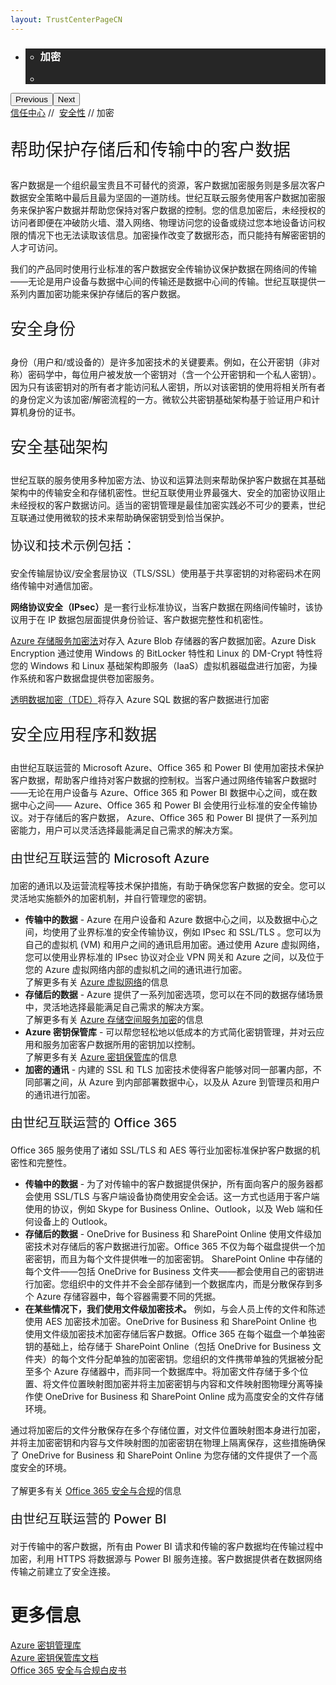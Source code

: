 ```yaml
---
layout: TrustCenterPageCN
---
```

<div class="row-fluid">
   <div class="span">
      <div>
         <div id="HeroWrapper" data-cols="1" data-view1="1" data-view2="1" data-view3="1" data-view4="1" class="row-fluid wider hero grid-container">
            <div class="span bp0-col-1-1 bp1-col-1-1 bp2-col-1-1 bp3-col-1-1">
               <div bi:type="slideshow" class="slideshow slideshow-hero hero" xmlns:bi="urn:schemas-microsoft-com:mscom:bi">
                  <ul bi:type="list" class="slides">
                     <li id="slide-1" bi:index="0" selectBi="">
                        <div class="heroitem light-foreground" bi:type="heroitem">
                           <div class="media" bi:parenttitle="t1">
                              <a href="" bi:track="False" bi:titleflag="t1" bi:index="0">
                                 <div data-picture="" data-alt="You are in control of your data" data-disable-swap-below="">
                                    <div data-src="https://c.s-microsoft.com/en-us/CMSImages/MS_TrustCenter_Privacy_Header.jpg?version=dc9c5b9b-c334-7922-892a-15c2cd65053d"></div>
                                    <noscript></noscript>
                                 </div>
                              </a>
                           </div>
                           <div class="text" bi:type="cta">
                              <div class="text-container">
                                 <div class="box" style="background: rgba(0,0,0,.85); color: #FFFFFF;">
                                    <ul bi:type="list" class="headerCaption subpageHeaderCaption">
                                       <li class="box-title">
                                          <h3 class="box-title" bi:type="title" bi:title="t1" style="color: #FFFFFF;">加密</h3>
                                       </li>
                                       <li class="box-actions box-description"><a target="_self" class="mscom-link" href=""></a></li>
                                    </ul>
                                 </div>
                              </div>
                           </div>
                        </div>
                     </li>
                  </ul>
                  <div class="navigation international" bi:track="false">
                     <div class="grid-container settop" data-title-text="Go To Slide "></div>
                  </div>
                  <div class="prev-next" bi:track="false"><button class="prev"><span class="icon-left" aria-hidden="true"></span><span class="screen-reader-text">Previous</span></button><button class="next"><span class="icon-right" aria-hidden="true"></span><span class="screen-reader-text">Next</span></button></div>
                  <div id="play-pause" class="play-pause" style="display:none">
                     <div class="pause"><button id="pauseButton" class="pause_button"><span class="icon-pause" aria-hidden="true"></span><span class="screen-reader-text">Pause</span></button></div>
                     <div class="play"><button id="playButton" class="play_button"><span class="icon-play" aria-hidden="true"></span><span class="screen-reader-text">Play</span></button></div>
                  </div>
               </div>
            </div>
         </div>
         <div id="BreadcrumbWrapper" data-cols="1" data-view1="1" data-view2="1" data-view3="1" data-view4="1" class="row-fluid grid-container mscom-grid-container breadcrumbs">
            <div class="span bp0-col-1-1 bp1-col-1-1 bp2-col-1-1 bp3-col-1-1"><a target="_self" class="mscom-link" href="../default.html">信任中心</a> // 
               <a target="_self" class="mscom-link" href="../security/default.html">安全性</a> // 加密
            </div>
         </div>
         <div id="ContentWrapper" data-cols="2" data-view1="1" data-view2="2" data-view3="2" data-view4="2" class="row-fluid subpageBody">
            <div class="span bp0-col-1-1 bp2-col-2-1 bp3-col-2-1 bp1-col-2-2">
               <p style="font-size: 28px;font-weight: 500;">帮助保护存储后和传输中的客户数据</p>
               <p>客户数据是一个组织最宝贵且不可替代的资源，客户数据加密服务则是多层次客户数据安全策略中最后且最为坚固的一道防线。世纪互联云服务使用客户数据加密服务来保护客户数据并帮助您保持对客户数据的控制。您的信息加密后，未经授权的访问者即便在冲破防火墙、潜入网络、物理访问您的设备或绕过您本地设备访问权限的情况下也无法读取该信息。加密操作改变了数据形态，而只能持有解密密钥的人才可访问。
               </p>
               <p>我们的产品同时使用行业标准的客户数据安全传输协议保护数据在网络间的传输——无论是用户设备与数据中心间的传输还是数据中心间的传输。世纪互联提供一系列内置加密功能来保护存储后的客户数据。</p>
               <p  style="font-size: 26px;font-weight: 500;">安全身份</p>
               <p>身份（用户和/或设备的）是许多加密技术的关键要素。例如，在公开密钥（非对称）密码学中，每位用户被发放一个密钥对（含一个公开密钥和一个私人密钥）。因为只有该密钥对的所有者才能访问私人密钥，所以对该密钥的使用将相关所有者的身份定义为该加密/解密流程的一方。微软公共密钥基础架构基于验证用户和计算机身份的证书。</p>
               <p  style="font-size: 26px;font-weight: 500;">安全基础架构</p>
               <p>世纪互联的服务使用多种加密方法、协议和运算法则来帮助保护客户数据在其基础架构中的传输安全和存储机密性。世纪互联使用业界最强大、安全的加密协议阻止未经授权的客户数据访问。适当的密钥管理是最佳加密实践必不可少的要素，世纪互联通过使用微软的技术来帮助确保密钥受到恰当保护。</p>
               <p style="font-size: 20px;font-weight: 500;">协议和技术示例包括：</p>
               <p>安全传输层协议/安全套层协议（TLS/SSL）使用基于共享密钥的对称密码术在网络传输中对通信加密。</p>
               <p><strong>网络协议安全（IPsec）</strong>是一套行业标准协议，当客户数据在网络间传输时，该协议用于在 IP 数据包层面提供身份验证、客户数据完整性和机密性。</p>
               <p><a href="https://www.azure.cn/documentation/articles/storage-service-encryption/">Azure 存储服务加密法</a>对存入 Azure Blob 存储器的客户数据加密。Azure Disk Encryption 通过使用 Windows 的 BitLocker 特性和 Linux 的 DM-Crypt 特性将您的 Windows 和 Linux 基础架构即服务（IaaS）虚拟机器磁盘进行加密，为操作系统和客户数据盘提供卷加密服务。</p>
               <p><a href="https://www.azure.cn/documentation/articles/sql-data-warehouse-encryption-tde/">透明数据加密（TDE）</a>将存入 Azure SQL 数据的客户数据进行加密</p>
               <p style="font-size: 26px; font-weight: 500">安全应用程序和数据</p>
               <p>由世纪互联运营的 Microsoft Azure、Office 365 和 Power BI 使用加密技术保护客户数据，帮助客户维持对客户数据的控制权。当客户通过网络传输客户数据时——无论在用户设备与 Azure、Office 365 和 Power BI 数据中心之间，或在数据中心之间—— Azure、Office 365 和 Power BI 会使用行业标准的安全传输协议。对于存储后的客户数据， Azure、Office 365 和 Power BI  提供了一系列加密能力，用户可以灵活选择最能满足自己需求的解决方案。</p>
               <p style="font-size: 20px; font-weight: 500;">由世纪互联运营的 Microsoft Azure </p>
               <p>加密的通讯以及运营流程等技术保护措施，有助于确保您客户数据的安全。您可以灵活地实施额外的加密机制，并自行管理您的密钥。</p>
               <ul>
                  <li><span><strong>传输中的数据</strong> - Azure 在用户设备和 Azure 数据中心之间，以及数据中心之间，均使用了业界标准的安全传输协议，例如 IPsec 和 SSL/TLS 。您可以为自己的虚拟机 (VM) 和用户之间的通讯启用加密。通过使用 Azure 虚拟网络，您可以使用业界标准的 IPsec 协议对企业 VPN 网关和 Azure 之间，以及位于您的 Azure 虚拟网络内部的虚拟机之间的通讯进行加密。<br>了解更多有关 <a href="https://www.azure.cn/home/features/networking/">Azure 虚拟网络</a>的信息</span></li> 
                  <li><span><strong>存储后的数据</strong> - Azure 提供了一系列加密选项，您可以在不同的数据存储场景中，灵活地选择最能满足自己需求的解决方案。<br>了解更多有关 <a href="https://www.azure.cn/documentation/articles/storage-service-encryption/">Azure 存储空间服务加密</a>的信息</span></li> 
                  <li><span><strong>Azure 密钥保管库</strong> - 可以帮您轻松地以低成本的方式简化密钥管理，并对云应用和服务加密客户数据所用的密钥加以控制。<br>了解更多有关 <a href="https://www.azure.cn/home/features/key-vault/">Azure 密钥保管库</a>的信息</span></li> 
                  <li><span><strong>加密的通讯</strong> - 内建的 SSL 和 TLS 加密技术使得客户能够对同一部署内部，不同部署之间，从 Azure 到内部部署数据中心，以及从 Azure 到管理员和用户的通讯进行加密。</span></li> 
               </ul>
               <p style="font-size: 20px; font-weight: 500">由世纪互联运营的 Office 365</p>
               <p>Office 365 服务使用了诸如 SSL/TLS 和 AES 等行业加密标准保护客户数据的机密性和完整性。</p>
               <ul>
                  <li><strong>传输中的数据</strong> - 为了对传输中的客户数据提供保护，所有面向客户的服务器都会使用 SSL/TLS 与客户端设备协商使用安全会话。这一方式也适用于客户端使用的协议，例如 Skype for Business Online、Outlook，以及 Web 端和任何设备上的 Outlook。</li>
                  <li><strong>存储后的数据</strong> - OneDrive for Business 和 SharePoint Online 使用文件级加密技术对存储后的客户数据进行加密。Office 365 不仅为每个磁盘提供一个加密密钥，而且为每个文件提供唯一的加密密钥。 SharePoint Online 中存储的每个文件——包括 OneDrive for Business 文件夹——都会使用自己的密钥进行加密。您组织中的文件并不会全部存储到一个数据库内，而是分散保存到多个 Azure 存储容器中，每个容器需要不同的凭据。</li>
                  <li><strong>在某些情况下，我们使用文件级加密技术。</strong> 例如，与会人员上传的文件和陈述使用 AES 加密技术加密。OneDrive for Business 和 SharePoint Online 也使用文件级加密技术加密存储后客户数据。Office 365 在每个磁盘一个单独密钥的基础上，给存储于 SharePoint Online（包括 OneDrive for Business 文件夹）的每个文件分配单独的加密密钥。您组织的文件携带单独的凭据被分配至多个 Azure 存储器中，而非同一个数据库中。将加密文件存储于多个位置、将文件位置映射图加密并将主加密密钥与内容和文件映射图物理分离等操作使 OneDrive for Business 和 SharePoint Online 成为高度安全的文件存储环境。</li>
               </ul>
               <p>通过将加密后的文件分散保存在多个存储位置，对文件位置映射图本身进行加密，并将主加密密钥和内容与文件映射图的加密密钥在物理上隔离保存，这些措施确保了 OneDrive for Business 和 SharePoint Online 为您存储的文件提供了一个高度安全的环境。
               <br/><br/>了解更多有关 <a target="_self" class="mscom-link" href="../../file/Office-365-Security-and-Compliance-CN.pdf">Office 365 安全与合规</a>的信息</p>
               <p style="font-size: 20px; font-weight: 500">由世纪互联运营的 Power BI</p>
               <p>对于传输中的客户数据，所有由 Power BI 请求和传输的客户数据均在传输过程中加密，利用 HTTPS 将数据源与 Power BI 服务连接。客户数据提供者在数据网络传输之前建立了安全连接。
               <!-- <br/>了解更多有关<a target="_self" class="mscom-link" href="../../file/Office-365-Security-and-Compliance-CN.pdf">Power BI 安全</a>的信息</p> -->
              </div> 
            <div class="span bp0-col-1-1 bp2-col-2-1 bp3-col-2-1 bp1-col-2-2 bp0-clear bp1-clear">
               <div id="SideBarWrapper" data-cols="1" data-view1="1" data-view2="1" data-view3="1" data-view4="1" class="row-fluid">
                  <div id="HelpfulInformation" class="span bp0-col-1-1 bp1-col-1-1 bp2-col-1-1 bp3-col-1-1">
                     <h1>更多信息</h1>
                     <label><a target="_self" class="mscom-link" href="https://www.azure.cn/home/features/key-vault/">Azure 密钥管理库</a></label><br/>
                     <label><a target="_self" class="mscom-link" href="https://www.azure.cn/documentation/services/key-vault/">Azure 密钥保管库文档</a></label><br/>
                     <label><a target="_self" class="mscom-link" href="../../file/Office-365-Security-and-Compliance-CN.pdf">Office 365 安全与合规白皮书</a></label><br/>
                  </div>
               </div>
            </div>
         </div>
      </div>
   </div>
</div>
<div class="row-fluid" data-view4="1" data-view3="1" data-view2="1" data-view1="1" data-cols="1">
   <div class="span bp0-col-1-1 bp1-col-1-1 bp2-col-1-1 bp3-col-1-1"></div>
</div>
